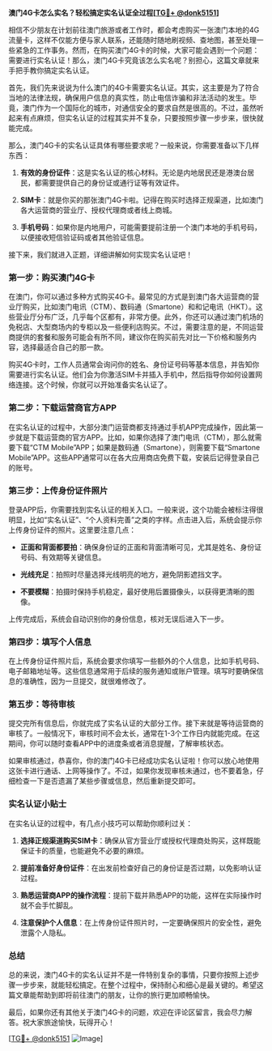 **澳门4G卡怎么实名？轻松搞定实名认证全过程[[TG💪+ @donk5151](https://t.me/s/donk5151)]**

相信不少朋友在计划前往澳门旅游或者工作时，都会考虑购买一张澳门本地的4G流量卡，这样不仅能方便与家人联系，还能随时随地刷视频、查地图，甚至处理一些紧急的工作事务。然而，在购买澳门4G卡的时候，大家可能会遇到一个问题：需要进行实名认证！那么，澳门4G卡究竟该怎么实名呢？别担心，这篇文章就来手把手教你搞定实名认证。

首先，我们先来说说为什么澳门的4G卡需要实名认证。其实，这主要是为了符合当地的法律法规，确保用户信息的真实性，防止电信诈骗和非法活动的发生。毕竟，澳门作为一个国际化的城市，对通信安全的要求自然是很高的。不过，虽然听起来有点麻烦，但实名认证的过程其实并不复杂，只要按照步骤一步步来，很快就能完成。

那么，澳门4G卡的实名认证具体有哪些要求呢？一般来说，你需要准备以下几样东西：

1. **有效的身份证件**：这是实名认证的核心材料。无论是内地居民还是港澳台居民，都需要提供自己的身份证或通行证等有效证件。
   
2. **SIM卡**：就是你买的那张澳门4G卡啦。记得在购买时选择正规渠道，比如澳门各大运营商的营业厅、授权代理商或者线上商城。

3. **手机号码**：如果你是内地用户，可能需要提前注册一个澳门本地的手机号码，以便接收短信验证码或者其他验证信息。

接下来，我们就进入正题，详细讲解如何实现实名认证吧！

### 第一步：购买澳门4G卡

在澳门，你可以通过多种方式购买4G卡。最常见的方式是到澳门各大运营商的营业厅购买，比如澳门电讯（CTM）、数码通（Smartone）和和记电讯（HKT）。这些营业厅分布广泛，几乎每个区都有，非常方便。此外，你还可以通过澳门机场的免税店、大型商场内的专柜以及一些便利店购买。不过，需要注意的是，不同运营商提供的套餐和服务可能会有所不同，建议你在购买前先对比一下价格和服务内容，选择最适合自己的那一款。

购买4G卡时，工作人员通常会询问你的姓名、身份证号码等基本信息，并告知你需要进行实名认证。他们会为你激活SIM卡并插入手机中，然后指导你如何设置网络连接。这个时候，你就可以开始准备实名认证了。

### 第二步：下载运营商官方APP

在实名认证的过程中，大部分澳门运营商都支持通过手机APP完成操作，因此第一步就是下载运营商的官方APP。比如，如果你选择了澳门电讯（CTM），那么就需要下载“CTM Mobile”APP；如果是数码通（Smartone），则需要下载“Smartone Mobile”APP。这些APP通常可以在各大应用商店免费下载，安装后记得登录自己的账号。

### 第三步：上传身份证件照片

登录APP后，你需要找到实名认证的相关入口。一般来说，这个功能会被标注得很明显，比如“实名认证”、“个人资料完善”之类的字样。点击进入后，系统会提示你上传身份证件的照片。这里要注意几点：

- **正面和背面都要拍**：确保身份证的正面和背面清晰可见，尤其是姓名、身份证号码、有效期等关键信息。
  
- **光线充足**：拍照时尽量选择光线明亮的地方，避免阴影遮挡文字。
  
- **不要模糊**：拍摄时保持手机稳定，最好使用后置摄像头，以获得更清晰的图像。

上传完成后，系统会自动识别你的身份信息，核对无误后进入下一步。

### 第四步：填写个人信息

在上传身份证件照片后，系统会要求你填写一些额外的个人信息，比如手机号码、电子邮箱地址等。这些信息通常用于后续的服务通知或账户管理。填写时要确保信息的准确性，因为一旦提交，就很难修改了。

### 第五步：等待审核

提交完所有信息后，你就完成了实名认证的大部分工作。接下来就是等待运营商的审核了。一般情况下，审核时间不会太长，通常在1-3个工作日内就能完成。在这期间，你可以随时查看APP中的进度条或者消息提醒，了解审核状态。

如果审核通过，恭喜你，你的澳门4G卡已经成功实名认证啦！你可以放心地使用这张卡进行通话、上网等操作了。不过，如果你发现审核未通过，也不要着急，仔细检查一下是否遗漏了某些步骤或信息，然后重新提交即可。

### 实名认证小贴士

在实名认证的过程中，有几点小技巧可以帮助你顺利过关：

1. **选择正规渠道购买SIM卡**：确保从官方营业厅或授权代理商处购买，这样既能保证卡的质量，也能避免不必要的麻烦。

2. **提前准备好身份证件**：在出发前检查好自己的身份证是否过期，以免影响认证过程。

3. **熟悉运营商APP的操作流程**：提前下载并熟悉APP的功能，这样在实际操作时就不会手忙脚乱。

4. **注意保护个人信息**：在上传身份证件照片时，一定要确保照片的安全性，避免泄露个人隐私。

### 总结

总的来说，澳门4G卡的实名认证并不是一件特别复杂的事情，只要你按照上述步骤一步步来，就能轻松搞定。在整个过程中，保持耐心和细心是最关键的。希望这篇文章能帮助到即将前往澳门的朋友，让你的旅行更加顺畅愉快。

最后，如果你还有其他关于澳门4G卡的问题，欢迎在评论区留言，我会尽力解答。祝大家旅途愉快，玩得开心！

[[TG💪+ @donk5151](https://t.me/s/donk5151) ![Image](https://i.postimg.cc/rwNCRYN7/Snipaste-2025-04-30-17-27-05.png)]
